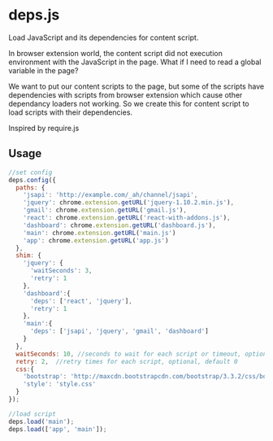 # deps.js
Load JavaScript and its dependencies for content script.

In browser extension world, the content script did not execution environment with the JavaScript in the page. What if I need to read a global variable in the page?

We want to put our content scripts to the page, but some of the scripts have dependencies with scripts from browser extension which cause other dependancy loaders not working. So we create this for content script to load scripts with their dependencies.

Inspired by require.js

## Usage
```javascript
//set config
deps.config({
  paths: {
    'jsapi': 'http://example.com/_ah/channel/jsapi',
    'jquery': chrome.extension.getURL('jquery-1.10.2.min.js'),
    'gmail': chrome.extension.getURL('gmail.js'),
    'react': chrome.extension.getURL('react-with-addons.js'),
    'dashboard': chrome.extension.getURL('dashboard.js'),
    'main': chrome.extension.getURL('main.js')
    'app': chrome.extension.getURL('app.js')
  },
  shim: {
    'jquery': {
      'waitSeconds': 3,
      'retry': 1
    },
    'dashboard':{
      'deps': ['react', 'jquery'],
      'retry': 1
    },
    'main':{
      'deps': ['jsapi', 'jquery', 'gmail', 'dashboard']
    }
  },
  waitSeconds: 10, //seconds to wait for each script or timeout, optional, default 7
  retry: 2,  //retry times for each script, optional, default 0
  css:{
    'bootstrap': 'http://maxcdn.bootstrapcdn.com/bootstrap/3.3.2/css/bootstrap.min.css',
    'style': 'style.css'
  }
});

//load script
deps.load('main');
deps.load(['app', 'main']);
```
